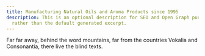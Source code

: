 ```yaml
---
title: Manufacturing Natural Oils and Aroma Products since 1995
description: This is an optional description for SEO and Open Graph purposes,
  rather than the default generated excerpt.
---
```


Far far away, behind the word mountains, far from the countries Vokalia and
Consonantia, there live the blind texts.